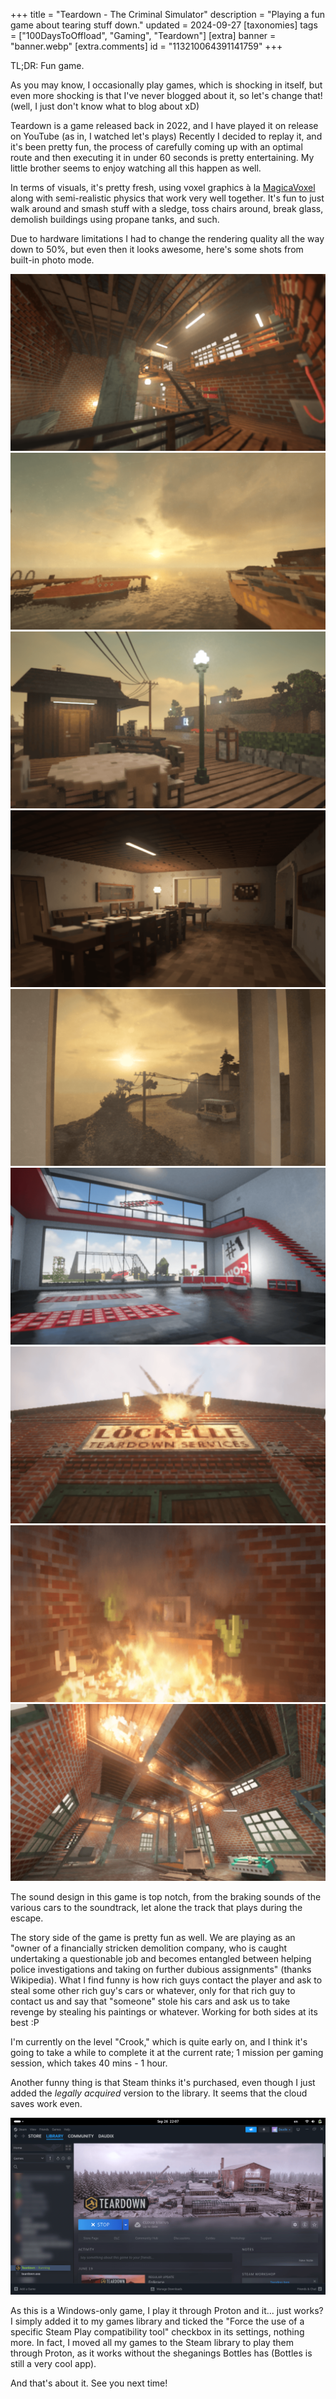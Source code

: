 +++
title = "Teardown - The Criminal Simulator"
description = "Playing a fun game about tearing stuff down."
updated = 2024-09-27
[taxonomies]
tags = ["100DaysToOffload", "Gaming", "Teardown"]
[extra]
banner = "banner.webp"
[extra.comments]
id = "113210064391141759"
+++

TL;DR: Fun game.

As you may know, I occasionally play games, which is shocking in itself, but even more shocking is that I've never blogged about it, so let's change that! (well, I just don't know what to blog about xD)

Teardown is a game released back in 2022, and I have played it on release on YouTube (as in, I watched let's plays) Recently I decided to replay it, and it's been pretty fun, the process of carefully coming up with an optimal route and then executing it in under 60 seconds is pretty entertaining. My little brother seems to enjoy watching all this happen as well.

In terms of visuals, it's pretty fresh, using voxel graphics à la [MagicaVoxel](https://ephtracy.github.io) along with semi-realistic physics that work very well together. It's fun to just walk around and smash stuff with a sledge, toss chairs around, break glass, demolish buildings using propane tanks, and such.

Due to hardware limitations I had to change the rendering quality all the way down to 50%, but even then it looks awesome, here's some shots from built-in photo mode.

<div class="media-grid-markdown">

[![screenshot teardown 1](screenshot-teardown-1.png)](https://files.catbox.moe/u4p65h.png)
[![screenshot teardown 2](screenshot-teardown-2.png)](https://files.catbox.moe/j8plvm.png)
[![screenshot teardown 3](screenshot-teardown-3.png)](https://files.catbox.moe/gtckqi.png)
[![screenshot teardown 4](screenshot-teardown-4.png)](https://files.catbox.moe/btqp4t.png)
[![screenshot teardown 5](screenshot-teardown-5.png)](https://files.catbox.moe/ph30ik.png)
[![screenshot teardown 6](screenshot-teardown-6.png)](https://files.catbox.moe/aayzmp.png)
[![screenshot teardown 7](screenshot-teardown-7.png)](https://files.catbox.moe/jbupy7.png)
[![screenshot teardown 8](screenshot-teardown-8.png)](https://files.catbox.moe/fnv84q.png)
[![screenshot teardown 9](screenshot-teardown-9.png)](https://files.catbox.moe/oftls3.png)
</div>

The sound design in this game is top notch, from the braking sounds of the various cars to the soundtrack, let alone the track that plays during the escape.

The story side of the game is pretty fun as well. We are playing as an "owner of a financially stricken demolition company, who is caught undertaking a questionable job and becomes entangled between helping police investigations and taking on further dubious assignments" (thanks Wikipedia). What I find funny is how rich guys contact the player and ask to steal some other rich guy's cars or whatever, only for that rich guy to contact us and say that "someone" stole his cars and ask us to take revenge by stealing his paintings or whatever. Working for both sides at its best :P

I'm currently on the level "Crook," which is quite early on, and I think it's going to take a while to complete it at the current rate; 1 mission per gaming session, which takes 40 mins - 1 hour.

Another funny thing is that Steam thinks it's purchased, even though I just added the *legally acquired* version to the library. It seems that the cloud saves work even.

![screenshot steam](screenshot-steam.png)

As this is a Windows-only game, I play it through Proton and it... just works? I simply added it to my games library and ticked the "Force the use of a specific Steam Play compatibility tool" checkbox in its settings, nothing more. In fact, I moved all my games to the Steam library to play them through Proton, as it works without the sheganings Bottles has (Bottles is still a very cool app).

And that's about it. See you next time!
